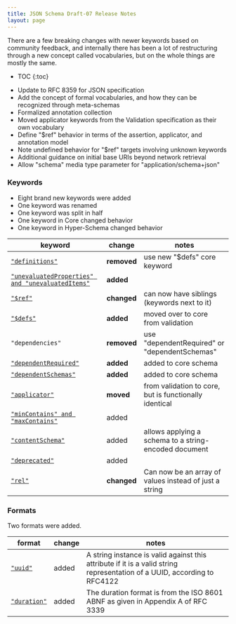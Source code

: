 ```yaml
---
title: JSON Schema Draft-07 Release Notes
layout: page
---
```


There are a few breaking changes with newer keywords based on community feedback,
and internally there has been a lot of restructuring through a new concept called
vocabularies, but on the whole things are mostly the same.

* TOC
{:toc}

- Update to RFC 8359 for JSON specification
- Add the concept of formal vocabularies, and how they can be recognized through meta-schemas
- Formalized annotation collection
- Moved applicator keywords from the Validation specification as their own vocabulary
- Define "$ref" behavior in terms of the assertion, applicator, and annotation model
- Note undefined behavior for "$ref" targets involving unknown keywords
- Additional guidance on initial base URIs beyond network retrieval
- Allow "schema" media type parameter for "application/schema+json"

### Keywords

* Eight brand new keywords were added
* One keyword was renamed
* One keyword was split in half
* One keyword in Core changed behavior
* One keyword in Hyper-Schema changed behavior

keyword | change | notes
---- | ---- | ----
[`"definitions"`](json-schema-core.html#rfc.section.TODO) | **removed** | use new "$defs" core keyword
[`"unevaluatedProperties" and "unevaluatedItems"`](json-schema-core.html#rfc.section.TODO) | **added** |
[`"$ref"`](json-schema-core.html#rfc.section.TODO) | **changed** | can now have siblings (keywords next to it)
[`"$defs"`](json-schema-core.html#rfc.section.10.TODO) | **added** | moved over to core from validation
`"dependencies"` | **removed** | use "dependentRequired" or "dependentSchemas"
[`"dependentRequired"`](json-schema-core.html#rfc.section.10.TODO) | **added** | added to core schema
[`"dependentSchemas"`](json-schema-core.html#rfc.section.10.TODO) | **added** | added to core schema
[`"applicator"`](json-schema-core.html#rfc.section.10.TODO) | **moved** | from validation to core, but is functionally identical
[`"minContains" and "maxContains"`](json-schema-validation.html#rfc.section.TODO) | added |
[`"contentSchema"`](json-schema-validation.html#rfc.section.TODO) | added | allows applying a schema to a string-encoded document
[`"deprecated"`](json-schema-validation.html#rfc.section.TODO) | added |
[`"rel"`](json-schema-hyperschema.html#rfc.section.TODO) | **changed** | Can now be an array of values instead of just a string

### Formats

Two formats were added.

format | change | notes
---- | ---- | ----
[`"uuid"`](json-schema-validation.html#rfc.section.7.3.5) | added | A string instance is valid against this attribute if it is a valid string representation of a UUID, according to RFC4122
[`"duration"`](json-schema-validation.html#rfc.section.7.3.5) | added | The duration format is from the ISO 8601 ABNF as given in Appendix A of RFC 3339
